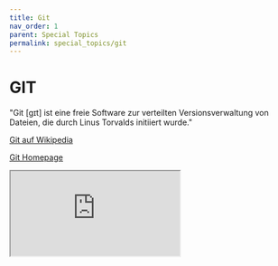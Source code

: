```yaml
---
title: Git
nav_order: 1
parent: Special Topics
permalink: special_topics/git
---
```


# GIT

"Git [ɡɪt] ist eine freie Software zur verteilten Versionsverwaltung von Dateien, die durch Linus Torvalds initiiert wurde."

[Git auf Wikipedia](https://de.wikipedia.org/wiki/Git)

[Git Homepage](https://git-scm.com)

<div class="iframe-container">
<iframe src="https://www.youtube.com/embed/BpDUvAmgkbE" allowfullscreen></iframe>
</div>
